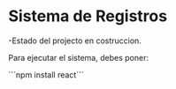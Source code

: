 <h1>Sistema de Registros</h1>

-Estado del projecto en costruccion.

Para ejecutar el sistema, debes poner:

´´´npm install react´´´
